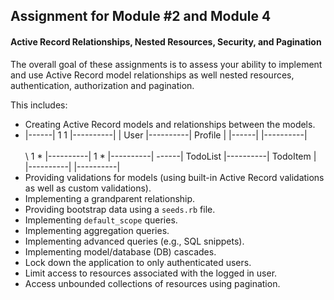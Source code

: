 ## Assignment for Module #2 and Module 4
#### Active Record Relationships, Nested Resources, Security, and Pagination
The overall goal of these assignments is to assess your ability to implement and use Active Record model relationships as well nested resources, authentication, authorization and pagination.

This includes:

  * Creating Active Record models and relationships between the models.
   * 
        |------| 1      1 |----------|
        | User |----------| Profile  |
        |------|          |----------|
            \
             \
              \ 1   * |----------| 1      * |----------|
               \------| TodoList |----------| TodoItem | 
                      |----------|          |----------|
  * Providing validations for models (using built-in Active Record validations as well as custom validations).
  * Implementing a grandparent relationship.
  * Providing bootstrap data using a `seeds.rb` file.
  * Implementing `default_scope` queries.
  * Implementing aggregation queries.
  * Implementing advanced queries (e.g., SQL snippets).
  * Implementing model/database (DB) cascades.
  * Lock down the application to only authenticated users.
  * Limit access to resources associated with the logged in user.
  * Access unbounded collections of resources using pagination.